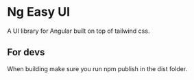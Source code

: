 # Ng Easy UI
A UI library for Angular built on top of tailwind css.


## For devs

When building make sure you run npm publish in the dist folder.
